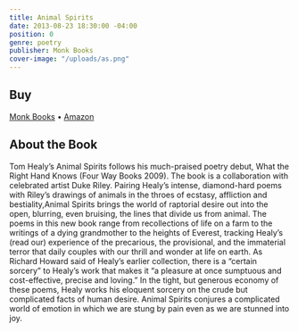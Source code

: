 ```yaml
---
title: Animal Spirits
date: 2013-08-23 18:30:00 -04:00
position: 0
genre: poetry
publisher: Monk Books
cover-image: "/uploads/as.png"
---
```


## Buy

[Monk Books](http://monk-books.com/animalspirits/) &bull; [Amazon](http://monk-books.com/animalspirits/)

## About the Book

Tom Healy’s Animal Spirits follows his much-praised poetry debut, What the Right Hand Knows (Four Way Books 2009).  The book is a collaboration with celebrated artist Duke Riley. Pairing Healy’s intense, diamond-hard poems with Riley’s drawings of animals in the throes of ecstasy, affliction and bestiality,Animal Spirits brings the world of raptorial desire out into the open, blurring, even bruising, the lines that divide us from animal. The poems in this new book range from recollections of life on a farm to the writings of a dying grandmother to the heights of Everest, tracking Healy’s (read our) experience of the precarious, the provisional, and the immaterial terror that daily couples with our thrill and wonder at life on earth. As Richard Howard said of Healy’s earlier collection, there is a “certain sorcery” to Healy’s work that makes it “a pleasure at once sumptuous and cost-effective, precise and loving.” In the tight, but generous economy of these poems, Healy works his eloquent sorcery on the crude but complicated facts of human desire. Animal Spirits conjures a complicated world of emotion in which we are stung by pain even as we are stunned into joy.
